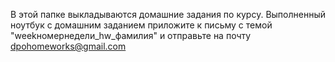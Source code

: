В этой папке выкладываются домашние задания по курсу.
Выполненный ноутбук c домашним заданием приложите к письму с темой "weekномернедели_hw_фамилия" и отправьте на почту dpohomeworks@gmail.com
